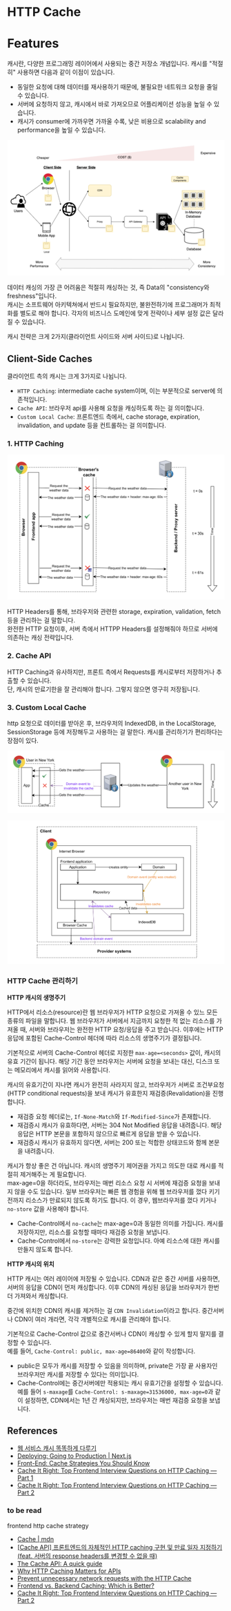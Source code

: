 # HTTP Cache

# Features

캐시란, 다양한 프로그래밍 레이어에서 사용되는 중간 저장소 개념입니다. 캐시를 "적절히" 사용하면 다음과 같이 이점이 있습니다.

- 동일한 요청에 대해 데이터를 재사용하기 때문에, 불필요한 네트워크 요청을 줄일 수 있습니다.
- 서버에 요청하지 않고, 캐시에서 바로 가져오므로 어플리케이션 성능을 높일 수 있습니다.
- 캐시가 consumer에 가까우면 가까울 수록, 낮은 비용으로 scalability and performance을 높일 수 있습니다.

![Alt text](image.png)

데이터 캐싱의 가장 큰 어려움은 적절히 캐싱하는 것, 즉 Data의 "consistency와 freshness"입니다.<br>
캐시는 소프트웨어 아키텍쳐에서 반드시 필요하지만, 불완전하기에 프로그래머가 최적화를 별도로 해야 합니다. 각자의 비즈니스 도메인에 맞게 전략이나 세부 설정 값은 달라질 수 있습니다.

캐시 전략은 크게 2가지(클라이언트 사이드와 서버 사이드)로 나뉩니다.

## Client-Side Caches

클라이언트 측의 캐시는 크게 3가지로 나뉩니다.

- `HTTP Caching`: intermediate cache system이며, 이는 부분적으로 server에 의존적입니다.
- `Cache API`: 브라우저 api를 사용해 요청을 캐싱하도록 하는 걸 의미합니다.
- `Custom Local Cache`: 프론트엔드 측에서, cache storage, expiration, invalidation, and update 등을 컨트롤하는 걸 의미합니다.

### 1. HTTP Caching

![Alt text](image-1.png)

HTTP Headers를 통해, 브라우저와 관련한 storage, expiration, validation, fetch 등을 관리하는 걸 말합니다.<br>
완전한 HTTP 요청이후, 서버 측에서 HTTPP Headers를 설정해줘야 하므로 서버에 의존하는 캐싱 전략입니다.

### 2. Cache API

HTTP Caching과 유사하지만, 프론트 측에서 Requests를 캐시로부터 저장하거나 추출할 수 있습니다.<br>
단, 캐시의 만료기한을 잘 관리해야 합니다. 그렇지 않으면 영구히 저장됩니다.

### 3. Custom Local Cache

http 요청으로 데이터를 받아온 후, 브라우저의 IndexedDB, in the LocalStorage, SessionStorage 등에 저장해두고 사용하는 걸 말한다. 캐시를 관리하기가 편리하다는 장점이 있다.

![Alt text](image-2.png)

![Alt text](image-3.png)

### HTTP Cache 관리하기

**HTTP 캐시의 생명주기**

HTTP에서 리소스(resource)란 웹 브라우저가 HTTP 요청으로 가져올 수 있느 모든 종류의 파일을 말합니다. 웹 브라우저가 서버에서 지금까지 요청한 적 없는 리소스를 가져올 때, 서버와 브라우저는 완전한 HTTP 요청/응답을 주고 받습니다. 이후에는 HTTP 응답에 포함된 Cache-Control 헤더에 따라 리소스의 생명주기가 결정됩니다.

기본적으로 서버의 Cache-Control 헤더로 지정한 `max-age=<seconds>` 값이, 캐시의 유효 기간이 됩니다. 해당 기간 동안 브라우저는 서버에 요청을 보내는 대신, 디스크 또는 메모리에서 캐시를 읽어와 사용합니다.

캐시의 유효기간이 지나면 캐시가 완전히 사라지지 않고, 브라우저가 서버로 조건부요청(HTTP conditional requests)을 보내 캐시가 유효한지 재검증(Revalidation)을 진행합니다.

- 재검증 요청 헤더로는, `If-None-Match`와 `If-Modified-Since`가 존재합니다.
- 재검증시 캐시가 유효하다면, 서버는 304 Not Modified 응답을 내려줍니다. 해당 응답은 HTTP 본문을 포함하지 않으므로 빠르게 응답을 받을 수 있습니다.
- 재검증시 캐시가 유효하지 않다면, 서버는 200 또는 적합한 상태코드와 함께 본문을 내려줍니다.

캐시가 항상 좋은 건 아닙니다. 캐시의 생명주기 제어권을 가지고 의도한 대로 캐시를 적절히 제거해주는 게 필요합니다.<br>
max-age=0을 하더라도, 브라우저는 매번 리소스 요청 시 서버에 재검증 요청을 보내지 않을 수도 있습니다. 일부 브라우저는 빠른 웹 경험을 위해 웹 브라우저를 껐다 키기 전까지 리소스가 만료되지 않도록 하기도 합니다. 이 경우, 웹브라우저를 껐다 키거나 `no-store` 값을 사용해야 합니다.

- Cache-Control에서 `no-cache`는 max-age=0과 동일한 의미를 가집니다. 캐시를 저장하지만, 리소스를 요청할 때마다 재검증 요청을 보냅니다.
- Cache-Control에서 `no-store`는 강력한 요청입니다. 아예 리소스에 대한 캐시를 만들지 않도록 합니다.

**HTTP 캐시의 위치**

HTTP 캐시는 여러 레이어에 저장될 수 있습니다. CDN과 같은 중간 서버를 사용하면, 서버의 응답을 CDN이 먼저 캐싱합니다. 이후 CDN의 캐싱된 응답을 브라우저가 한번 더 가져와서 캐싱합니다.

중간에 위치한 CDN의 캐시를 제거하는 걸 `CDN Invalidation`이라고 합니다. 중간서버나 CDN이 여러 개라면, 각각 개별적으로 캐시를 관리해야 합니다.

기본적으로 Cache-Control 값으로 중간서버나 CDN이 캐싱할 수 있게 할지 말지를 결정할 수 있습니다.<br>
예를 들어, `Cache-Control: public, max-age=86400`와 같이 작성합니다.

- public은 모두가 캐시를 저장할 수 있음을 의미하며, private은 가장 끝 사용자인 브라우저만 캐시를 저장할 수 있다는 의미입니다.
- Cache-Control에는 중간서버에만 적용되는 캐시 유효기간을 설정할 수 있습니다. 예를 들어 `s-maxage`를 `Cache-Control: s-maxage=31536000, max-age=0`과 같이 설정하면, CDN에서는 1년 간 캐싱되지만, 브라우저는 매번 재검증 요청을 보냅니다.

## References

- [웹 서비스 캐시 똑똑하게 다루기](https://toss.tech/article/smart-web-service-cache)
- [Deploying: Going to Production | Next.js](https://nextjs.org/docs/pages/building-your-application/deploying/production-checklist)
- [Front-End: Cache Strategies You Should Know](https://dzone.com/articles/front-end-cache-strategies-you-should-know)
- [Cache It Right: Top Frontend Interview Questions on HTTP Caching — Part 1](https://bootcamp.uxdesign.cc/cache-it-right-top-frontend-interview-questions-on-http-caching-part-1-d852c3b75f90)
- [Cache It Right: Top Frontend Interview Questions on HTTP Caching — Part 2](https://bootcamp.uxdesign.cc/cache-it-right-top-frontend-interview-questions-on-http-caching-part-2-54034cf348ff)

### to be read

frontend http cache strategy

- [Cache | mdn](https://developer.mozilla.org/en-US/docs/Web/API/Cache)
- [[Cache API] 프론트엔드의 자체적인 HTTP caching 구현 및 만료 일자 지정하기 (feat. 서버의 response headers를 변경할 수 없을 때)](https://velog.io/@skyu_dev/Cache-API-%EC%84%9C%EB%B2%84-%EC%9D%91%EB%8B%B5response%EC%9D%98-%ED%8C%8C%EC%9D%BC%EC%9D%84-%EC%BA%90%EC%8B%B1%ED%95%98%EC%97%AC-%EB%B6%88%ED%95%84%EC%9A%94%ED%95%9C-%EC%9A%94%EC%B2%AD%EC%9D%84-%EC%A4%84%EC%97%AC%EB%B3%B4%EC%9E%90)
- [The Cache API: A quick guide](https://web.dev/articles/cache-api-quick-guide)
- [Why HTTP Caching Matters for APIs](https://thenewstack.io/why-http-caching-matters-for-apis/)
- [Prevent unnecessary network requests with the HTTP Cache](https://web.dev/articles/http-cache)
- [Frontend vs. Backend Caching: Which is Better?](https://copyprogramming.com/howto/caching-on-frontend-or-on-backend)
- [Cache It Right: Top Frontend Interview Questions on HTTP Caching — Part 2](https://bootcamp.uxdesign.cc/cache-it-right-top-frontend-interview-questions-on-http-caching-part-2-54034cf348ff)
